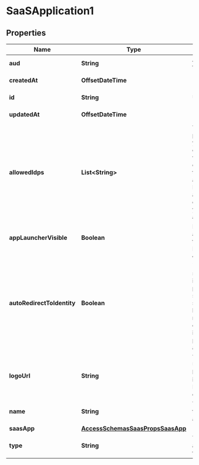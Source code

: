 

# SaaSApplication1


## Properties

| Name | Type | Description | Notes |
|------------ | ------------- | ------------- | -------------|
|**aud** | **String** | Audience tag. |  [optional] [readonly] |
|**createdAt** | **OffsetDateTime** |  |  [optional] [readonly] |
|**id** | **String** | UUID |  [optional] [readonly] |
|**updatedAt** | **OffsetDateTime** |  |  [optional] [readonly] |
|**allowedIdps** | **List&lt;String&gt;** | The identity providers your users can select when connecting to this application. Defaults to all IdPs configured in your account. |  [optional] |
|**appLauncherVisible** | **Boolean** | Displays the application in the App Launcher. |  [optional] |
|**autoRedirectToIdentity** | **Boolean** | When set to &#x60;true&#x60;, users skip the identity provider selection step during login. You must specify only one identity provider in allowed_idps. |  [optional] |
|**logoUrl** | **String** | The image URL for the logo shown in the App Launcher dashboard. |  [optional] |
|**name** | **String** | The name of the application. |  [optional] |
|**saasApp** | [**AccessSchemasSaasPropsSaasApp**](AccessSchemasSaasPropsSaasApp.md) |  |  [optional] |
|**type** | **String** | The application type. |  [optional] |



